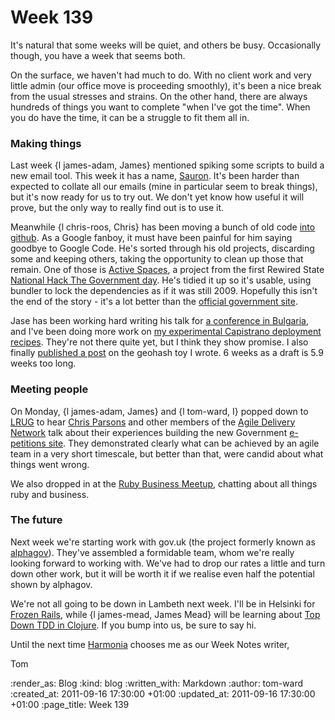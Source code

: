 Week 139
========

It's natural that some weeks will be quiet, and others be busy.  Occasionally though, you have a week that seems both.

On the surface, we haven't had much to do.  With no client work and very little admin (our office move is proceeding smoothly), it's been a nice break from the usual stresses and strains.  On the other hand, there are always hundreds of things you want to complete "when I've got the time".  When you do have the time, it can be a struggle to fit them all in.

### Making things

Last week {l james-adam, James} mentioned spiking some scripts to build a new email tool.  This week it has a name, [Sauron](https://github.com/freerange/sauron).  It's been harder than expected to collate all our emails (mine in particular seem to break things), but it's now ready for us to try out.  We don't yet know how useful it will prove, but the only way to really find out is to use it.

Meanwhile {l chris-roos, Chris} has been moving a bunch of old code [into github](https://github.com/chrisroos).  As a Google fanboy, it must have been painful for him saying goodbye to Google Code.  He's sorted through his old projects, discarding some and keeping others, taking the opportunity to clean up those that remain.  One of those is [Active Spaces](https://github.com/chrisroos/activeplaces), a project from the first Rewired State [National Hack The Government day](http://rewiredstate.org/events/hackthegovday).  He's tidied it up so it's usable, using bundler to lock the dependencies as if it was still 2009.  Hopefully this isn't the end of the story - it's a lot better than the [official government site](http://www.activeplaces.com/).

Jase has been working hard writing his talk for [a conference in Bulgaria](http://designday.netmag.bg/), and I've been doing more work on [my experimental Capistrano deployment recipes](https://github.com/tomafro/tomafro-deploy).  They're not there quite yet, but I think they show promise.  I also finally [published a post](http://tomafro.net/2011/09/a-small-toy-to-explore-geohashes) on the geohash toy I wrote.  6 weeks as a draft is 5.9 weeks too long.

### Meeting people

On Monday, {l james-adam, James} and {l tom-ward, I} popped down to [LRUG](lrug.org) to hear [Chris Parsons](http://chrismdp.github.com/) and other members of the [Agile Delivery Network](http://www.agiledelivery.net/) talk about their experiences building the new Government [e-petitions site](http://epetitions.direct.gov.uk/).  They demonstrated clearly what can be achieved by an agile team in a very short timescale, but better than that, were candid about what things went wrong.

We also dropped in at the [Ruby Business Meetup](http://www.meetup.com/Ruby-Business-UK/), chatting about all things ruby and business.

### The future

Next week we're starting work with gov.uk (the project formerly known as [alphagov](http://alpha.gov.uk/)).  They've assembled a formidable team, whom we're really looking forward to working with.  We've had to drop our rates a little and turn down other work, but it will be worth it if we realise even half the potential shown by alphagov.

We're not all going to be down in Lambeth next week.  I'll be in Helsinki for [Frozen Rails](https://frozenrails.eu/), while {l james-mead, James Mead} will be learning about [Top Down TDD in Clojure](http://www.exampler.com/blog/2011/06/08/announcing-top-down-tdd-in-clojure-tour/).  If you bump into us, be sure to say hi.

Until the next time [Harmonia](https://github.com/freerange/harmonia) chooses me as our Week Notes writer,

Tom

:render_as: Blog
:kind: blog
:written_with: Markdown
:author: tom-ward
:created_at: 2011-09-16 17:30:00 +01:00
:updated_at: 2011-09-16 17:30:00 +01:00
:page_title: Week 139
